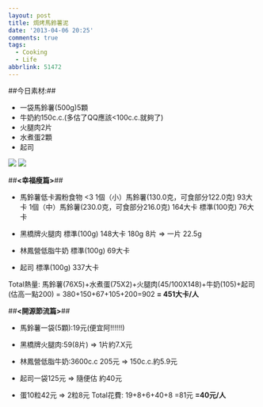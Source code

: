 ```yaml
---
layout: post
title: 焗烤馬鈴薯泥
date: '2013-04-06 20:25'
comments: true
tags:
  - Cooking
  - Life
abbrlink: 51472
---
```


##今日素材:##

- 一袋馬鈴薯(500g)5顆
- 牛奶約150c.c.(多估了QQ應該<100c.c.就夠了)
- 火腿肉2片
- 水煮蛋2顆
- 起司
<!--more-->


![](https://lh4.googleusercontent.com/--nmPMcT8tKg/UdAlm9nYzsI/AAAAAAAAArM/qyqfKm431Wk/w1296-h731-no/food_04063.jpg)
![](https://lh6.googleusercontent.com/-gvbE7Izh1Vk/UdAln1xMeRI/AAAAAAAAArc/_LpbbGiTqQQ/w1296-h731-no/food_04064.jpg)



##**<幸福瘦篇>**##


- 馬鈴薯低卡澱粉食物  <3
1個（小）馬鈴薯(130.0克，可食部分122.0克) 93大卡
1個（中）馬鈴薯(230.0克，可食部分216.0克) 164大卡
標準(100克) 76大卡
- 黑橋牌火腿肉
標準(100g) 148大卡
180g 8片 => 一片 22.5g

- 林鳳營低脂牛奶
標準(100g) 69大卡

- 起司
標準(100g) 337大卡

Total熱量:
馬鈴薯(76X5)+水煮蛋(75X2)+火腿肉(45/100X148)+牛奶(105)+起司(估高一點200)
= 380+150+67+105+200=902
**= 451大卡/人**

##**<開源節流篇>**##

- 馬鈴薯一袋(5顆):19元(便宜阿!!!!!!)

- 黑橋牌火腿肉:59(8片) => 1片約7.X元

- 林鳳營低脂牛奶:3600c.c 205元 => 150c.c.約5.9元

- 起司一袋125元 => 隨便估 約40元

- 蛋10粒42元 => 2粒8元
Total花費:
19+8+6+40+8
=81元
**=40元/人**
